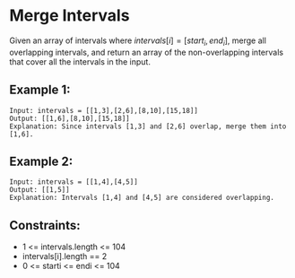 # Merge Intervals

Given an array of intervals where $intervals[i] = [start_i, end_i]$, merge all  
overlapping intervals, and return an array of the non-overlapping intervals  
that cover all the intervals in the input.

## Example 1:

    Input: intervals = [[1,3],[2,6],[8,10],[15,18]]
    Output: [[1,6],[8,10],[15,18]]
    Explanation: Since intervals [1,3] and [2,6] overlap, merge them into [1,6].

## Example 2:

    Input: intervals = [[1,4],[4,5]]
    Output: [[1,5]]
    Explanation: Intervals [1,4] and [4,5] are considered overlapping.

 

## Constraints:

* 1 <= intervals.length <= 104
* intervals[i].length == 2
* 0 <= starti <= endi <= 104
